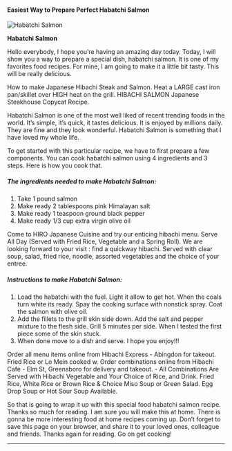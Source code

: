             

#### Easiest Way to Prepare Perfect Habatchi Salmon

![Habatchi Salmon](https://img-global.cpcdn.com/recipes/ef906478a9dbce32/751x532cq70/habatchi-salmon-recipe-main-photo.jpg)

**Habatchi Salmon**

Hello everybody, I hope you’re having an amazing day today. Today, I will show you a way to prepare a special dish, habatchi salmon. It is one of my favorites food recipes. For mine, I am going to make it a little bit tasty. This will be really delicious.

How to make Japanese Hibachi Steak and Salmon. Heat a LARGE cast iron pan/skillet over HIGH heat on the grill. HIBACHI SALMON Japanese Steakhouse Copycat Recipe.

Habatchi Salmon is one of the most well liked of recent trending foods in the world. It’s simple, it’s quick, it tastes delicious. It is enjoyed by millions daily. They are fine and they look wonderful. Habatchi Salmon is something that I have loved my whole life.

To get started with this particular recipe, we have to first prepare a few components. You can cook habatchi salmon using 4 ingredients and 3 steps. Here is how you cook that.

##### The ingredients needed to make Habatchi Salmon:

1.  Take 1 pound salmon
2.  Make ready 2 tablespoons pink Himalayan salt
3.  Make ready 1 teaspoon ground black pepper
4.  Make ready 1/3 cup extra virgin olive oil

Come to HIRO Japanese Cuisine and try our enticing hibachi menu. Serve All Day (Served with Fried Rice, Vegetable and a Spring Roll). We are looking forward to your visit : find a quickway hibachi. Served with clear soup, salad, fried rice, noodle, assorted vegetables and the choice of your entree.

##### Instructions to make Habatchi Salmon:

1.  Load the habatchi with the fuel. Light it allow to get hot. When the coals turn white its ready. Spay the cooking surface with nonstick spray. Coat the salmon with olive oil.
2.  Add the fillets to the grill skin side down. Add the salt and pepper mixture to the flesh side. Grill 5 minutes per side. When I tested the first piece some of the skin stuck.
3.  When done move to a dish and serve. I hope you enjoy!!!

Order all menu items online from Hibachi Express - Abingdon for takeout. Fried Rice or Lo Mein cooked w. Order combinations online from Hibachi Cafe - Elm St, Greensboro for delivery and takeout. - All Combinations Are Served with Hibachi Vegetable and Your Choice of Rice, and Drink. Fried Rice, White Rice or Brown Rice & Choice Miso Soup or Green Salad. Egg Drop Soup or Hot Sour Soup Available.

So that is going to wrap it up with this special food habatchi salmon recipe. Thanks so much for reading. I am sure you will make this at home. There is gonna be more interesting food at home recipes coming up. Don’t forget to save this page on your browser, and share it to your loved ones, colleague and friends. Thanks again for reading. Go on get cooking!

* * *
